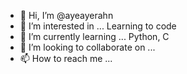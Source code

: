 - 👋 Hi, I’m @ayeayerahn
- 👀 I’m interested in ... Learning to code
- 🌱 I’m currently learning ... Python, C
- 💞️ I’m looking to collaborate on ...
- 📫 How to reach me ...

<!---
ayeayerahn/ayeayerahn is a ✨ special ✨ repository because its `README.md` (this file) appears on your GitHub profile.
You can click the Preview link to take a look at your changes.
--->
